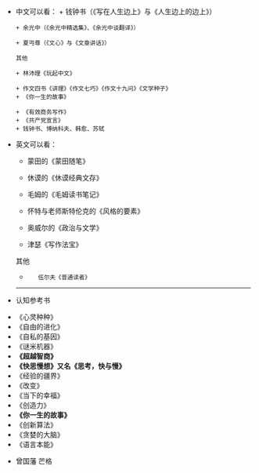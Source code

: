 * 中文可以看：
      + 钱钟书（《写在人生边上》与《人生边上的边上》）
      
      + 余光中（《余光中精选集》、《余光中谈翻译》）
      
      + 夏丏尊（《文心》与《文章讲话》）
 
      其他
      
      + 林沛理《玩起中文》
      
      + 作文四书《讲理》《作文七巧》《作文十九问》《文学种子》
      + 《你一生的故事》
      
      + 《有效商务写作》      
      + 《共产党宣言》
      + 钱钟书、博纳科夫、韩愈、苏轼
      
 
 *  英文可以看：
       
       + 蒙田的《蒙田随笔》
       
       + 休谟的《休谟经典文存》
       
       + 毛姆的《毛姆读书笔记》
       
       + 怀特与老师斯特伦克的《风格的要素》
       
       + 奥威尔的《政治与文学》
       
       + 津瑟《写作法宝》
 
       其他
       +        伍尔夫《普通读者》
      
      ---
 * 认知参考书
  - 《心灵种种》
  - 《自由的进化》
  - 《自私的基因》
  - 《谜米机器》
  - **《超越智商》**
  - **《快思慢想》又名《思考，快与慢》**
  - 《经验的疆界》
  - 《改变》
  - 《当下的幸福》
  - 《创造力》
  - **《你一生的故事》**
  - 《创新算法》
  - 《贪婪的大脑》
  - 《语言本能》
* 曾国藩 芒格
